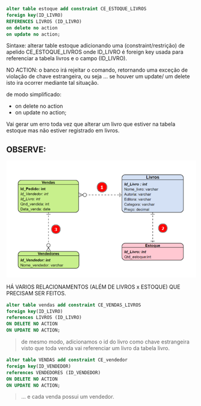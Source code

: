 ````sql
alter table estoque add constraint CE_ESTOQUE_LIVROS
foreign key(ID_LIVRO)
REFERENCES LIVROS (ID_LIVRO)
on delete no action
on update no action;
````
Sintaxe: alterar table estoque adicionando uma (constraint/restrição) de apelido CE_ESTOQUE_LIVROS onde ID_LIVRO é foreign key usada para referenciar a tabela livros e o campo (ID_LIVRO).


NO ACTION: o banco irá rejeitar o comando, retornando uma exceção de violação de chave estrangeira, ou seja ... se houver um update/ um delete isto ira ocorrer mediante tal situação.

de modo simplificado:
- on delete no action
- on update no action;

Vai gerar um erro toda vez que alterar um livro que estiver na tabela estoque mas não estiver registrado em livros.

## OBSERVE:
![Alt text](img/aula2-img1.png)

HÁ VARIOS RELACIONAMENTOS (ALÉM DE LIVROS x ESTOQUE) QUE PRECISAM SER FEITOS.

````sql
alter table vendas add constraint CE_VENDAS_LIVROS
foreign key(ID_LIVRO)
references LIVROS (ID_LIVRO)
ON DELETE NO ACTION
ON UPDATE NO ACTION;
````
> de mesmo modo, adicionamos o id do livro como chave estrangeira visto que toda venda vai referenciar um livro da tabela livro. 

````sql
alter table VENDAS add constraint CE_vendedor
foreign key(ID_VENDEDOR)
references VENDEDORES (ID_VENDEDOR)
ON DELETE NO ACTION
ON UPDATE NO ACTION;
````
> ... e cada venda possui um vendedor.